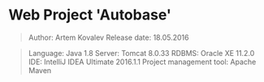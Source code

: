 # Web Project 'Autobase'

> Author: Artem Kovalev
> Release date: 18.05.2016

> Language: Java 1.8
> Server: Tomcat 8.0.33
> RDBMS: Oracle XE 11.2.0
> IDE: IntelliJ IDEA Ultimate 2016.1.1
> Project management tool: Apache Maven